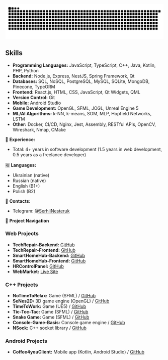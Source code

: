 <p align="center">
<picture>
  <source media="(prefers-color-scheme: dark)" srcset="https://raw.githubusercontent.com/Serhii-Nesteruk/Serhii-Nesteruk/output/github-contribution-grid-snake-dark.svg">
  <source media="(prefers-color-scheme: light)" srcset="https://raw.githubusercontent.com/Serhii-Nesteruk/Serhii-Nesteruk/output/github-contribution-grid-snake.svg">
  <img alt="github contribution grid snake animation" src="https://raw.githubusercontent.com/Serhii-Nesteruk/Serhii-Nesteruk/output/github-contribution-grid-snake.svg">
</picture>

## Skills

* **Programming Languages:** JavaScript, TypeScript, C++, Java, Kotlin, PHP, Python
* **Backend:** Node.js, Express, NestJS, Spring Framework, Qt
* **Databases:** SQL, NoSQL, PostgreSQL, MySQL, SQLite, MongoDB, Pinecone, TypeORM
* **Frontend:** React.js, HTML, CSS, JavaScript, Qt Widgets, QML
* **Version Control:** Git
* **Mobile:** Android Studio
* **Game Development:** OpenGL, SFML, JOGL, Unreal Engine 5
* **ML/AI Algorithms:** k-NN, k-means, SOM, MLP, Hopfield Networks, LSTM
* **Other:** Docker, CI/CD, Nginx, Jest, Assembly, RESTful APIs, OpenCV, Wireshark, Nmap, CMake

🔧 **Experience:**

* Total: 4+ years in software development (1.5 years in web development, 0.5 years as a freelance developer)

🈯 **Languages:**

* Ukrainian (native)
* Russian (native)
* English (B1+)
* Polish (B2)

📨 **Contacts:**

* Telegram: [@SerhiiNesteruk](https://t.me/SerhiiNesteruk)

📂 **Project Navigation**

### Web Projects

* **TechRepair-Backend:** [GitHub](https://github.com/Serhii-Nesteruk/TechRepair-Backend)
* **TechRepair-Frontend:** [GitHub](https://github.com/Serhii-Nesteruk/TechRepair-Frontend)
* **SmartHomeHub-Backend:** [GitHub](https://github.com/Serhii-Nesteruk/SmartHomeHub-Backend)
* **SmartHomeHub-Frontend:** [GitHub](https://github.com/Serhii-Nesteruk/SmartHomeHub-Frontend)
* **HRControlPanel:** [GitHub](https://github.com/Serhii-Nesteruk/HRControlPanel)
* **WebMarket:** [Live Site](https://webmarket.co.ua)

### C++ Projects

* **NoTimeToRelax:** Game (SFML) / [GitHub](https://github.com/Serhii-Nesteruk/NoTimeToRelax)
* **SeNes2D:** 3D game engine (OpenGL) / [GitHub](https://github.com/Serhii-Nesteruk/SeNes2D)
* **TimeToWork:** Game (UE5) / [GitHub](https://github.com/Serhii-Nesteruk/TimeToWork)
* **Tic-Toc-Tac:** Game (SFML) / [GitHub](https://github.com/Serhii-Nesteruk/Tic-Toc-Tac)
* **Snake Game:** Game (SFML) / [GitHub](https://github.com/Serhii-Nesteruk/Snake_)
* **Console-Game-Basis:** Console game engine / [GitHub](https://github.com/Serhii-Nesteruk/Console-Game-Basis)
* **NSock:** C++ socket library / [GitHub](https://github.com/Serhii-Nesteruk/NSock)

### Android Projects

* **Coffee4youClient:** Mobile app (Kotlin, Android Studio) / [GitHub](https://github.com/Serhii-Nesteruk/Coffee4youClient)
